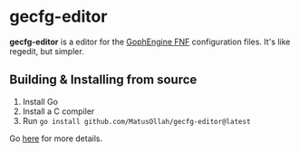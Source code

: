 # gecfg-editor

**gecfg-editor** is a editor for the [GophEngine FNF](https://github.com/MatusOllah/gophengine) configuration files. It's like regedit, but simpler.

## Building & Installing from source

1. Install Go
2. Install a C compiler
3. Run ```go install github.com/MatusOllah/gecfg-editor@latest```

Go [here](https://docs.fyne.io/started) for more details.

